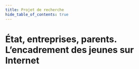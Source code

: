 ```yaml
---
title: Projet de recherche
hide_table_of_contents: true
---
```


# État, entreprises, parents. L’encadrement des jeunes sur Internet